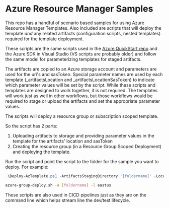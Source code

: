 # Azure Resource Manager Samples
This repo has a handful of scenario based samples for using Azure Resource Manager Templates.  Also included are scripts that will deploy the template *and* any related artifacts
 (configuration scripts, nested templates) required for the template deployment.

These scripts are the same scripts used in the [Azure QuickStart repo](https://github.com/Azure/azure-quickstart-templates) and the Azure SDK in Visual Studio (VS scripts are probably older) and follow the same model for parameterizing templates for staged artifacts.

The artifacts are copied to an Azure storage account and parameters are used for the uri's and sasToken. Special parameter names are used by each template (_artifactsLocation and _artifactsLocationSasToken) to indicate which parameter values will be set by the script. While these scripts and templates are designed to work together, it is not required.  The templates will work just as well in other workflows, but those workflows would be required to stage  or upload the artifacts and set the appropriate parameter values.

The scripts will deploy a resource group or subscription scoped template.

So the script has 2 parts:
1) Uploading artifacts to storage and providing parameter values in the template for the artifacts' location and sasToken
2) Creating the resource group (in a Resource Group Scoped Deployment) and deploying the template.

Run the script and point the script to the folder for the sample you want to deploy.  For example:

```PowerShell
.\Deploy-AzTemplate.ps1 -ArtifactsStagingDirectory '[foldername]' -Location 'eastus'
```
```bash
azure-group-deploy.sh -a [foldername] -l eastus
```
These scripts are also used in CICD pipelines just as they are on the command line which helps stream line the dev/test lifecycle.

